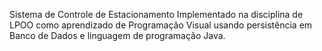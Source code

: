 Sistema de Controle de Estacionamento
Implementado na disciplina de LPOO como aprendizado de Programação Visual usando persistência em Banco de Dados e linguagem de programação Java.
